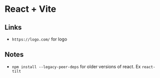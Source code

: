 # React + Vite

## Links
- `https://logo.com/` for logo

## Notes
- `npm install --legacy-peer-deps` for older versions of react. Ex `react-tilt`